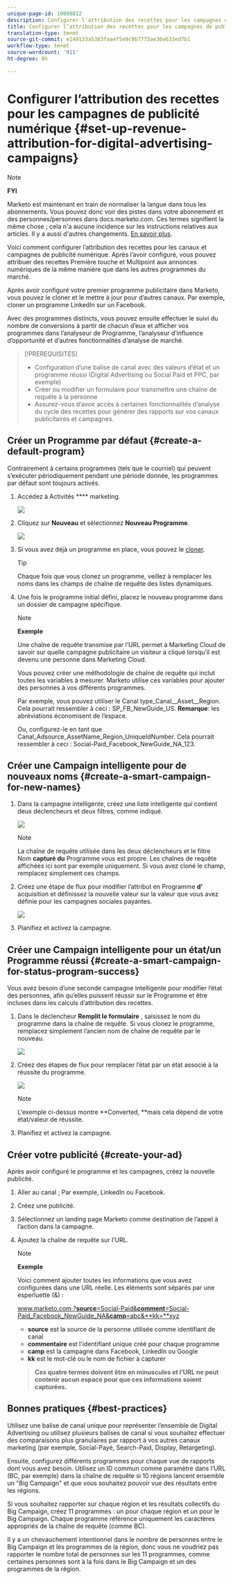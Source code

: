 ```yaml
---
unique-page-id: 10098812
description: Configurer l'attribution des recettes pour les campagnes de publicité numérique - Documents marketing - Documentation du produit
title: Configurer l’attribution des recettes pour les campagnes de publicité numérique
translation-type: tm+mt
source-git-commit: e149133a5383faaef5e9c9b7775ae36e633ed7b1
workflow-type: tm+mt
source-wordcount: '911'
ht-degree: 0%

---
```



# Configurer l’attribution des recettes pour les campagnes de publicité numérique {#set-up-revenue-attribution-for-digital-advertising-campaigns}

>[!NOTE]
>
>**FYI**
>
>Marketo est maintenant en train de normaliser la langue dans tous les abonnements. Vous pouvez donc voir des pistes dans votre abonnement et des personnes/personnes dans docs.marketo.com. Ces termes signifient la même chose ; cela n&#39;a aucune incidence sur les instructions relatives aux articles. Il y a aussi d&#39;autres changements. [En savoir plus](http://docs.marketo.com/display/DOCS/Updates+to+Marketo+Terminology).

Voici comment configurer l’attribution des recettes pour les canaux et campagnes de publicité numérique. Après l’avoir configuré, vous pouvez attribuer des recettes Première touche et Multipoint aux annonces numériques de la même manière que dans les autres programmes du marché.

Après avoir configuré votre premier programme publicitaire dans Marketo, vous pouvez le cloner et le mettre à jour pour d’autres canaux. Par exemple, cloner un programme LinkedIn sur un  Facebook.

Avec des programmes distincts, vous pouvez ensuite effectuer le suivi du nombre de conversions à partir de chacun d’eux et afficher vos programmes dans l’analyseur de Programme, l’analyseur d’influence d’opportunité et d’autres fonctionnalités d’analyse de marché.

>[!PREREQUISITES]
>
>* Configuration d’une balise de canal avec des valeurs d’état et un programme réussi (Digital Advertising ou Social Paid et PPC, par exemple)
>* Créer ou modifier un formulaire pour transmettre une chaîne de requête à la personne
>* Assurez-vous d’avoir accès à certaines fonctionnalités d’analyse du cycle des recettes pour générer des rapports sur vos canaux publicitaires et campagnes.

>



## Créer un Programme par défaut {#create-a-default-program}

Contrairement à certains programmes (tels que le courriel) qui peuvent s’exécuter périodiquement pendant une période donnée, les programmes par défaut sont toujours activés.

1. Accédez à Activités **** marketing.

   ![](assets/login-marketing-activities-5.png)

1. Cliquez sur **Nouveau** et sélectionnez **Nouveau Programme**.

   ![](assets/image2016-3-14-15-52-0.png)

1. Si vous avez déjà un programme en place, vous pouvez le [cloner](../../../../product-docs/core-marketo-concepts/programs/working-with-programs/clone-a-program.md).

   >[!TIP]
   >
   >Chaque fois que vous clonez un programme, veillez à remplacer les noms dans les champs de chaîne de requête des listes dynamiques.

1. Une fois le programme initial défini, placez le nouveau programme dans un dossier de campagne spécifique.

   >[!NOTE]
   >
   >**Exemple**
   >
   >
   >Une chaîne de requête transmise par l’URL permet à Marketing Cloud de savoir sur quelle campagne publicitaire un visiteur a cliqué lorsqu’il est devenu une personne dans Marketing Cloud.
   >
   >
   >Vous pouvez créer une méthodologie de chaîne de requête qui inclut toutes les variables à mesurer. Marketo utilise ces variables pour ajouter des personnes à vos différents programmes.
   >
   >
   >Par exemple, vous pouvez utiliser le Canal type_Canal__Asset__Region. Cela pourrait ressembler à ceci : SP_FB_NewGuide_US. **Remarque**: les abréviations économisent de l’espace.
   >
   >
   >Ou, configurez-le en tant que Canal_Adsource_AssetName_Region_UniqueIdNumber. Cela pourrait ressembler à ceci : Social-Paid_Facebook_NewGuide_NA_123.

## Créer une Campaign intelligente pour de nouveaux noms {#create-a-smart-campaign-for-new-names}

1. Dans la campagne intelligente, créez une liste intelligente qui contient deux déclencheurs et deux filtres, comme indiqué.

   ![](assets/image2016-3-23-13-3a59-3a24.png)

   >[!NOTE]
   >
   >La chaîne de requête utilisée dans les deux déclencheurs et le filtre Nom **capturé du** Programme vous est propre. Les chaînes de requête affichées ici sont par exemple uniquement. Si vous avez cloné le champ, remplacez simplement ces champs.

1. Créez une étape de flux pour modifier l’attribut en Programme **d’** acquisition et définissez la nouvelle valeur sur la valeur que vous avez définie pour les campagnes sociales payantes.

   ![](assets/image2016-3-14-14-3a58-3a6.png)

1. Planifiez et activez la campagne.

## Créer une Campaign intelligente pour un état/un Programme réussi {#create-a-smart-campaign-for-status-program-success}

Vous avez besoin d’une seconde campagne intelligente pour modifier l’état des personnes, afin qu’elles puissent réussir sur le Programme et être incluses dans les calculs d’attribution des recettes.

1. Dans le déclencheur **Remplit le formulaire** , saisissez le nom du programme dans la chaîne de requête. Si vous clonez le programme, remplacez simplement l’ancien nom de chaîne de requête par le nouveau.

   ![](assets/image2016-3-23-14-3a7-3a20.png)

1. Créez des étapes de flux pour remplacer l’état par un état associé à la réussite du programme.

   ![](assets/image2016-3-14-15-3a9-3a29.png)

   >[!NOTE]
   >
   >L&#39;exemple ci-dessus montre **Converted, **mais cela dépend de votre état/valeur de réussite.

1. Planifiez et activez la campagne.

## Créer votre publicité {#create-your-ad}

Après avoir configuré le programme et les campagnes, créez la nouvelle publicité.

1. Aller au canal ; Par exemple, LinkedIn ou Facebook.
1. Créez une publicité.
1. Sélectionnez un landing page Marketo comme destination de l’appel à l’action dans la campagne.
1. Ajoutez la chaîne de requête sur l’URL.

   >[!NOTE]
   >
   >**Exemple**
   >
   >
   >Voici comment ajouter toutes les informations que vous avez configurées dans une URL réelle. Les éléments sont séparés par une esperluette (&amp;) :
   >
   >
   >[www.marketo.com ?**source**=Social-Paid&amp;**comment**=Social-Paid_Facebook_NewGuide_NA&amp;**camp**=abc&amp;**kk=**xyz](http://www.marketo.com?source=Social-Paid&amp;comment=Social-Paid_Facebook_NewGUide_NA&amp;camp=abc&amp;kk+xyz)
   >
   >    
   >    
   >    * **source** est la source de la personne utilisée comme identifiant de canal
   >    * **commentaire** est l&#39;identifiant unique créé pour chaque programme
   >    * **camp** est la campagne dans Facebook, LinkedIn ou Google
   >    * **kk** est le mot-clé ou le nom de fichier à capturer

   >    
   >    
   >**Ces quatre termes doivent être en minuscules et l’URL ne peut contenir aucun espace pour que ces informations soient capturées.**

## Bonnes pratiques {#best-practices}

Utilisez une balise de canal unique pour représenter l’ensemble de Digital Advertising ou utilisez plusieurs balises de canal si vous souhaitez effectuer des comparaisons plus granulaires par rapport à vos autres canaux marketing (par exemple, Social-Payé, Search-Paid, Display, Retargeting).

Ensuite, configurez différents programmes pour chaque vue de rapports dont vous avez besoin. Utilisez un ID commun comme paramètre dans l’URL (BC, par exemple) dans la chaîne de requête si 10 régions lancent ensemble un &quot;Big Campaign&quot; et que vous souhaitez pouvoir vue des résultats entre les régions.

Si vous souhaitez rapporter sur chaque région et les résultats collectifs du Big Campaign, créez 11 programmes : un pour chaque région et un pour le Big Campaign. Chaque programme référence uniquement les caractères appropriés de la chaîne de requête (comme BC).

Il y a un chevauchement intentionnel dans le nombre de personnes entre le Big Campaign et les programmes de la région, donc vous ne voudriez pas rapporter le nombre total de personnes sur les 11 programmes, comme certaines personnes sont à la fois dans le Big Campaign et un des programmes de la région.
